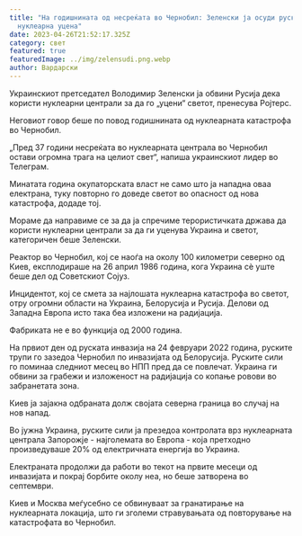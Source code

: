 ```yaml
---
title: "На годишнината од несреќата во Чернобил: Зеленски ја осуди руската
  нуклеарна уцена"
date: 2023-04-26T21:52:17.325Z
category: свет
featured: true
featuredImage: ../img/zelensudi.png.webp
author: Вардарски
---
```


Украинскиот претседател Володимир Зеленски ја обвини Русија дека користи нуклеарни централи за да го „уцени“ светот, пренесува Ројтерс.

Неговиот говор беше по повод годишнината од нуклеарната катастрофа во Чернобил.

„Пред 37 години несреќата во нуклеарната централа во Чернобил остави огромна трага на целиот свет“, напиша украинскиот лидер во Телеграм.

Минатата година окупаторската власт не само што ја нападна оваа електрана, туку повторно го доведе светот во опасност од нова катастрофа, додаде тој.

Мораме да направиме се за да ја спречиме терористичката држава да користи нуклеарни централи за да ги уценува Украина и светот, категоричен беше Зеленски.

Реактор во Чернобил, кој се наоѓа на околу 100 километри северно од Киев, експлодираше на 26 април 1986 година, кога Украина сè уште беше дел од Советскиот Сојуз.

Инцидентот, кој се смета за најлошата нуклеарна катастрофа во светот, отру огромни области на Украина, Белорусија и Русија. Делови од Западна Европа исто така беа изложени на радијација.

Фабриката не е во функција од 2000 година.

На првиот ден од руската инвазија на 24 февруари 2022 година, руските трупи го зазедоа Чернобил по инвазијата од Белорусија. Руските сили го поминаа следниот месец во НПП пред да се повлечат. Украина ги обвини за грабежи и изложеност на радијација со копање ровови во забранетата зона.

Киев ја зајакна одбраната долж својата северна граница во случај на нов напад.

Во јужна Украина, руските сили ја презедоа контролата врз нуклеарната централа Запорожје - најголемата во Европа - која претходно произведуваше 20% од електричната енергија во Украина.

Електраната продолжи да работи во текот на првите месеци од инвазијата и покрај борбите околу неа, но беше затворена во септември.

Киев и Москва меѓусебно се обвинуваат за гранатирање на нуклеарната локација, што ги зголеми стравувањата од повторување на катастрофата во Чернобил.
